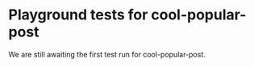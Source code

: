 # Playground tests for cool-popular-post
We are still awaiting the first test run for cool-popular-post.
